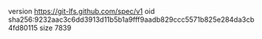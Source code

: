 version https://git-lfs.github.com/spec/v1
oid sha256:9232aac3c6dd3913d11b5b1a9fff9aadb829ccc5571b825e284da3cb4fd80115
size 7839
